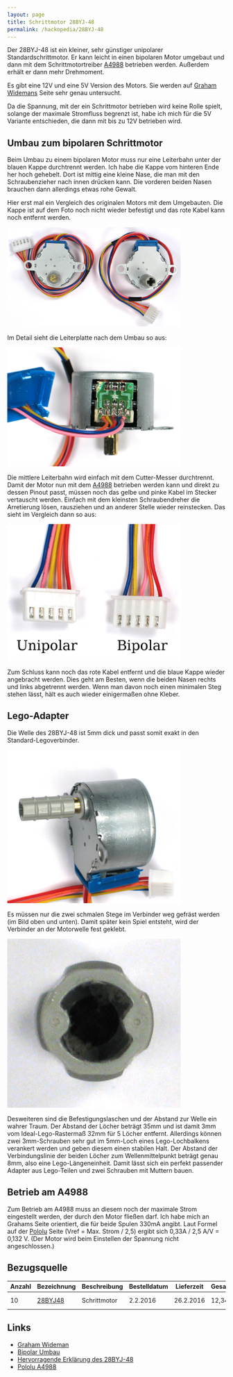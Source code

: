 ```yaml
---
layout: page
title: Schrittmotor 28BYJ-48
permalink: /hackopedia/28BYJ-48
---
```


Der 28BYJ-48 ist ein kleiner, sehr günstiger unipolarer Standardschrittmotor. Er kann leicht in einen bipolaren Motor umgebaut und dann mit dem Schrittmotortreiber [A4988](/hackopedia/A4988) betrieben werden. Außerdem erhält er dann mehr Drehmoment.

Es gibt eine 12V und eine 5V Version des Motors. Sie werden auf [Graham Widemans](https://grahamwideman.wikispaces.com/Motors-+28BYJ-48+Stepper+motor+notes) Seite sehr genau untersucht. 

Da die Spannung, mit der ein Schrittmotor betrieben wird keine Rolle spielt, solange der maximale Stromfluss begrenzt ist, habe ich mich für die 5V Variante entschieden, die dann mit bis zu 12V betrieben wird.

## Umbau zum bipolaren Schrittmotor

Beim Umbau zu einem bipolaren Motor muss nur eine Leiterbahn unter der blauen Kappe durchtrennt werden. Ich habe die Kappe vom hinteren Ende her hoch gehebelt. Dort ist mittig eine kleine Nase, die man mit den Schraubenzieher nach innen drücken kann. Die vorderen beiden Nasen brauchen dann allerdings etwas rohe Gewalt.

Hier erst mal ein Vergleich des originalen Motors mit dem Umgebauten. Die Kappe ist auf dem Foto noch nicht wieder befestigt und das rote Kabel kann noch entfernt werden.

<img src="/images/28BYJ-48-Vergleich.JPG" alt="Vergleich Original mit Umbau" width="400px" />

Im Detail sieht die Leiterplatte nach dem Umbau so aus:

<img src="/images/28BYJ-48-BipolarHack.JPG" alt="Bipolar Hack" width="400px" />

Die mittlere Leiterbahn wird einfach mit dem Cutter-Messer durchtrennt. Damit der Motor nun mit dem [A4988](/hackopedia/A4988) betrieben werden kann und direkt zu dessen Pinout passt, müssen noch das gelbe und pinke Kabel im Stecker vertauscht werden. Einfach mit dem kleinsten Schraubendreher die Arretierung lösen, rausziehen und an anderer Stelle wieder reinstecken. Das sieht im Vergleich dann so aus:

<img src="/images/Stecker-28BYJ-48-Unipolar-Bipolar.JPG" alt="Bipolar Steckervergleich" width="400px" />

Zum Schluss kann noch das rote Kabel entfernt und die blaue Kappe wieder angebracht werden. Dies geht am Besten, wenn die beiden Nasen rechts und links abgetrennt werden. Wenn man davon noch einen minimalen Steg stehen lässt, hält es auch wieder einigermaßen ohne Kleber.

## Lego-Adapter

Die Welle des 28BYJ-48 ist 5mm dick und passt somit exakt in den Standard-Legoverbinder. 

<img src="/images/28BYJ-48_mit_Verbinder.JPG" alt="Lego-Verbinder am 28BYJ-48" width="400px" />

Es müssen nur die zwei schmalen Stege im Verbinder weg gefräst werden (im Bild oben und unten). Damit später kein Spiel entsteht, wird der Verbinder an der Motorwelle fest geklebt.

<img src="/images/Verbinder_fuer_28BYJ-48.JPG" alt="Lego-Verbinder" width="400px" />

Desweiteren sind die Befestigungslaschen und der Abstand zur Welle ein wahrer Traum. Der Abstand der Löcher beträgt 35mm und ist damit 3mm vom Ideal-Lego-Rastermaß 32mm für 5 Löcher entfernt. Allerdings können zwei 3mm-Schrauben sehr gut im 5mm-Loch eines Lego-Lochbalkens verankert werden und geben diesem einen stabilen Halt. Der Abstand der Verbindungslinie der beiden Löcher zum Wellenmittelpunkt beträgt genau 8mm, also eine Lego-Längeneinheit. Damit lässt sich ein perfekt passender Adapter aus Lego-Teilen und zwei Schrauben mit Muttern bauen.


## Betrieb am A4988

Zum Betrieb am A4988 muss an diesem noch der maximale Strom eingestellt werden, der durch den Motor fließen darf. Ich habe mich an Grahams Seite orientiert, die für beide Spulen 330mA angibt. Laut Formel auf der [Pololu](https://www.pololu.com/product/1182) Seite (Vref = Max. Strom / 2,5) ergibt sich 0,33A / 2,5 A/V = 0,132 V. (Der Motor wird beim Einstellen der Spannung nicht angeschlossen.)

## Bezugsquelle

| Anzahl | Bezeichnung | Beschreibung | Bestelldatum | Lieferzeit | Gesamtpreis | Lieferant |
| --- | --- | --- | --- | --- | --- | --- |
| 10 | [28BYJ48](http://www.ebay.de/itm/141496338347) | Schrittmotor | 2.2.2016 | 26.2.2016 | 12,34€ | [tinxi-spain](http://www.ebay.de/usr/tinxi-spain) |

## Links

* [Graham Wideman](https://grahamwideman.wikispaces.com/Motors-+28BYJ-48+Stepper+motor+notes)
* [Bipolar Umbau](http://www.jangeox.be/2013/10/change-unipolar-28byj-48-to-bipolar.html)
* [Hervorragende Erklärung des 28BYJ-48](https://www.youtube.com/watch?v=B86nqDRskVU)
* [Pololu A4988](https://www.pololu.com/product/1182)

